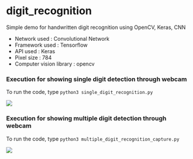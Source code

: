 # digit_recognition
Simple demo for handwritten digit recognition using OpenCV, Keras, CNN


<ul>
  <li>Network used : Convolutional Network</li>
  <li>Framework used : Tensorflow</li>
  <li>API used : Keras</li>
  <li>Pixel size : 784</li>
  <li>Computer vision library : opencv</li>
</ul>


### Execution for showing single digit detection through webcam

To run the code, type `python3 single_digit_recognition.py`

<img src="https://github.com/nidz125/digit_recognition/blob/master/single_digit_recognition.gif">


### Execution for showing multiple digit detection through webcam

To run the code, type `python3 multiple_digit_recognition_capture.py`

<img src="https://github.com/nidz125/digit_recognition/blob/master/multiple_digit_recognition_capture.gif">
